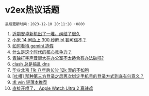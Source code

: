 # v2ex热议话题

`最后更新时间：2023-12-10 20:11:28 +0800`

1. [近期安卓新机出了一堆，纠结了很久](https://www.v2ex.com/t/998995)
1. [小米 14 闲鱼上 300 秒解 bl 锁可信不？](https://www.v2ex.com/t/999070)
1. [如何看待 gemini 造假](https://www.v2ex.com/t/999027)
1. [什么是这个时代的核心竞争力？](https://www.v2ex.com/t/999095)
1. [青轴打字声音很大在办公室不太适合有办法破吗?](https://www.v2ex.com/t/999021)
1. [clash 总是搞乱 dns](https://www.v2ex.com/t/999090)
1. [毕业北京 11k 八年后长沙 12k 混的不如狗](https://www.v2ex.com/t/999000)
1. [[吐槽] 那种第三方登录之后再次绑定手机号的登录方式到底有何意义？](https://www.v2ex.com/t/999100)
1. [求 win 轻薄本推荐](https://www.v2ex.com/t/999054)
1. [直接开喷了， Apple Watch Ultra 2 真辣鸡](https://www.v2ex.com/t/999137)

